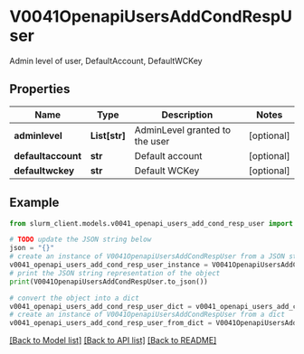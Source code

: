 # V0041OpenapiUsersAddCondRespUser

Admin level of user, DefaultAccount, DefaultWCKey

## Properties

Name | Type | Description | Notes
------------ | ------------- | ------------- | -------------
**adminlevel** | **List[str]** | AdminLevel granted to the user | [optional] 
**defaultaccount** | **str** | Default account | [optional] 
**defaultwckey** | **str** | Default WCKey | [optional] 

## Example

```python
from slurm_client.models.v0041_openapi_users_add_cond_resp_user import V0041OpenapiUsersAddCondRespUser

# TODO update the JSON string below
json = "{}"
# create an instance of V0041OpenapiUsersAddCondRespUser from a JSON string
v0041_openapi_users_add_cond_resp_user_instance = V0041OpenapiUsersAddCondRespUser.from_json(json)
# print the JSON string representation of the object
print(V0041OpenapiUsersAddCondRespUser.to_json())

# convert the object into a dict
v0041_openapi_users_add_cond_resp_user_dict = v0041_openapi_users_add_cond_resp_user_instance.to_dict()
# create an instance of V0041OpenapiUsersAddCondRespUser from a dict
v0041_openapi_users_add_cond_resp_user_from_dict = V0041OpenapiUsersAddCondRespUser.from_dict(v0041_openapi_users_add_cond_resp_user_dict)
```
[[Back to Model list]](../README.md#documentation-for-models) [[Back to API list]](../README.md#documentation-for-api-endpoints) [[Back to README]](../README.md)


